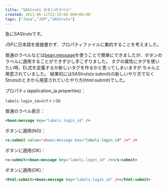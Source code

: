 ```yaml
---
title: "SAStruts ボタンのラベル"
created: 2011-06-11T22:19:00.000+09:00
tags: ["Java","JSP","SAStruts"]
---
```

急にSAStrutsです。

JSPに日本語を直接書かず、プロパティファイルに集約することを考えました。

普通のラベルなどは<bean:message>を使うことで簡単にできましたが、ボタンのラベルに適用することができず少し手こずりました。
タグの属性にタグを使いたい時、EL式を定義するか新しいタグを作るかと思ってしまいますが
ちゃんと用意されていました。
結果的にはSAStruts(s:submit)の新しいやり方でなくStrutsのときから用意されていたやり方(html:submit)でした。

プロパティ(application\_ja.properties)：

```
labels.login_id=ログインID
```

普通のラベル表示：

```xml
<bean:message key="labels.login_id" />
```

ボタンに適用(NG)：

```xml
<s:submit value="<bean:message key="labels.login_id" />" />
```

ボタンに適用(OK)：

```xml
<s:submit><bean:message key="labels.login_id" /></s:submit>
```

ボタンに適用(OK)：

```xml
<html:submit><bean:message key="labels.login_id" /></html:submit>
```
